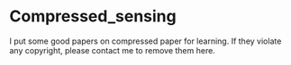 # Compressed_sensing

I put some good papers on compressed paper for learning. 
If they violate any copyright, please contact me to remove them here.
